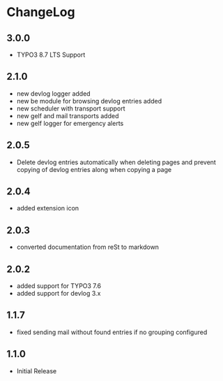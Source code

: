 ChangeLog
=========

3.0.0
------
 * TYPO3 8.7 LTS Support

2.1.0
------

 * new devlog logger added
 * new be module for browsing devlog entries added
 * new scheduler with transport support
 * new gelf and mail transports added
 * new gelf logger for emergency alerts

2.0.5
------

 * Delete devlog entries automatically when deleting pages and prevent copying of devlog entries along when copying a page

2.0.4
------

 * added extension icon

2.0.3
------

 * converted documentation from reSt to markdown

2.0.2
------

 * added support for TYPO3 7.6
 * added support for devlog 3.x

1.1.7
------

 * fixed sending mail without found entries if no grouping configured

1.1.0
------

 * Initial Release

